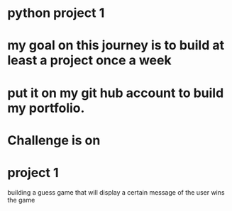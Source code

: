# python project 1
# my goal on this  journey is to build at least a project once a week 
# put it on my git hub account to build my portfolio. 
# Challenge is on 
# 

# project 1

building a guess game that will display a certain message of the user wins the game 
